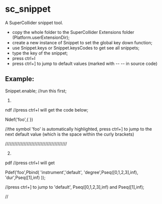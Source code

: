 # sc_snippet

A SuperCollider snippet tool.  

- copy the whole folder to the SuperCollider Extensions folder (Platform.userExtensionDir);  
- create a new instance of Snippet to set the global key down function;  
- use Snippet.keys or Snippet.keysCodes to get see all snippets;  
- type the key of the snippet;  
- press ctrl+l 
- press ctrl+] to jump to default values (marked with -- -- in source code)


## Example:
Snippet.enable; //run this first;  

1.
ndf //press ctrl+l will get the code below;

Ndef('foo',{ })

//the symbol 'foo' is  automatically highlighted, press ctrl+] to jump to the next default value (which is the space within the curly brackets)

////////////////////////////////////////


2. 
pdf  //press ctrl+l will get

Pdef('foo',Pbind(
'instrument','default',
'degree',Pseq([0,1,2,3],inf),
'dur',Pseq([1],inf)
));


//press ctrl+] to jump to 'default',  Pseq([0,1,2,3],inf) and Pseq([1],inf);


//

